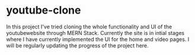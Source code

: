 # youtube-clone 

In this project I've tried cloning the whole functionality and UI of the youtubewebsite through MERN Stack. Currently the site is in intial stages where I have currently implemented the UI for the home and video pages. I will be regularly updating the progress of the project here. 
